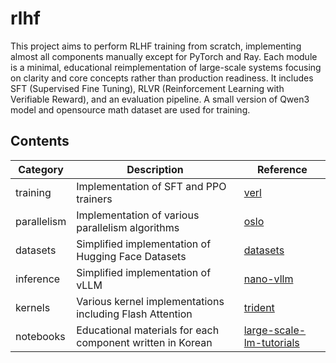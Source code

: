 # rlhf
This project aims to perform RLHF training from scratch, implementing almost all components manually except for PyTorch and Ray. Each module is a minimal, educational reimplementation of large-scale systems focusing on clarity and core concepts rather than production readiness. It includes SFT (Supervised Fine Tuning), RLVR (Reinforcement Learning with Verifiable Reward), and an evaluation pipeline. A small version of Qwen3 model and opensource math dataset are used for training.

## Contents

| Category     | Description                                                | Reference                                                                        |
|--------------|------------------------------------------------------------|----------------------------------------------------------------------------------|
| training     | Implementation of SFT and PPO trainers                     | [verl](https://github.com/volcengine/verl)                                       |
| parallelism  | Implementation of various parallelism algorithms           | [oslo](https://github.com/EleutherAI/oslo)                                       |
| datasets     | Simplified implementation of Hugging Face Datasets         | [datasets](https://github.com/huggingface/datasets)                              |
| inference    | Simplified implementation of vLLM                          | [nano-vllm](https://github.com/GeeeekExplorer/nano-vllm)                         |
| kernels      | Various kernel implementations including Flash Attention   | [trident](https://github.com/kakaobrain/trident)                                 |
| notebooks    | Educational materials for each component written in Korean | [large-scale-lm-tutorials](https://github.com/tunib-ai/large-scale-lm-tutorials) |
